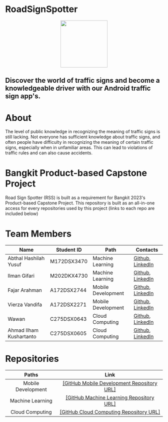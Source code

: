 # RoadSignSpotter

<p align="center"> <img src="https://i.ibb.co/9VcJNHz/logo-rss.png" width="150" height="150" /> </p>


## Discover the world of traffic signs and become a knowledgeable driver with our Android traffic sign app's.

# About
The level of public knowledge in recognizing the meaning of traffic signs is still lacking. Not everyone has sufficient knowledge about traffic signs, and often people have difficulty in recognizing the meaning of certain traffic signs, especially when in unfamiliar areas. This can lead to violations of traffic rules and can also cause accidents.


# Bangkit Product-based Capstone Project
Road Sign Spotter (RSS) is built as a requirement for Bangkit 2023's Product-based Capstone Project. This repository is built as an all-in-one access for every repositories used by this project (links to each repo are included below)

# Team Members
| Name                            | Student ID | Path                | Contacts                                     |
|---------------------------------|------------|---------------------|-----------------------------------------------|
| Abthal Hashilah Yusuf           | M172DSX3470 | Machine Learning    | [Github](https://github.com/Yussuff12), [LinkedIn](https://www.linkedin.com/in/yussuff12)   |
| Ilman Gifari                    | M202DKX4730 | Machine Learning    | [Github](https://github.com/ilman79), [LinkedIn](https://www.linkedin.com/in/ilman-gifari-5b2a021b6/) |
| Fajar Arahman                | A172DSX2744 | Mobile Development | [Github](https://github.com/fajararahman14), [LinkedIn](https://www.linkedin.com/in/fajararahman/) |
| Vierza Vandifa        | A172DSX2271 | Mobile Development | [Github](https://github.com/StringLAX), [LinkedIn](https://www.linkedin.com/in/vierza-vandifa/) |
| Wawan                  | C275DSX0643 | Cloud Computing     | [Github](https://github.com/wawn11), [LinkedIn](https://www.linkedin.com/in/wawan11/) |
| Ahmad Ilham Kushartanto       | C275DSX0605 | Cloud Computing     | [Github](https://github.com/work-ham), [LinkedIn](https://www.linkedin.com/in/ilham-kus/) |

# Repositories
| Paths | Link |
| :--:  | :--: |
| Mobile Development | [[GitHub Mobile Development Repository URL]](https://github.com/StringLAX/RoadSignSpotter) |
| Machine Learning | [[GitHub Machine Learning Repository URL]](https://github.com/ilman79/Machine-Learning) |
| Cloud Computing | [[GitHub Cloud Computing Repository URL]](https://github.com/work-ham/RSS-API) |
